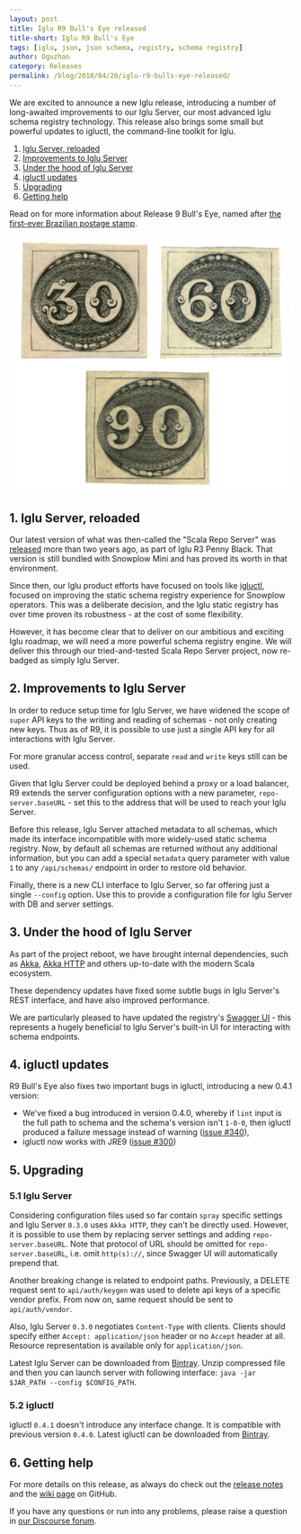 ```yaml
---
layout: post
title: Iglu R9 Bull's Eye released
title-short: Iglu R9 Bull's Eye
tags: [iglu, json, json schema, registry, schema registry]
author: Oguzhan
category: Releases
permalink: /blog/2018/04/20/iglu-r9-bulls-eye-released/
---
```


We are excited to announce a new Iglu release, introducing a number of long-awaited improvements to our Iglu Server, our most advanced Iglu schema registry technology. This release also brings some small but powerful updates to igluctl, the command-line toolkit for Iglu.

1. [Iglu Server, reloaded](#server-reload)
2. [Improvements to Iglu Server](#server-improvements)
3. [Under the hood of Iglu Server](#server-bumps)
4. [igluctl updates](#igluctl)
5. [Upgrading](#upgrading)
6. [Getting help](#help)

Read on for more information about Release 9 Bull's Eye, named after [the first-ever Brazilian postage stamp][bulls-eye].

![bulls-eye-img][bulls-eye-img]

<!--more-->

<h2 id="server-reload">1. Iglu Server, reloaded</h2>

Our latest version of what was then-called the "Scala Repo Server" was [released][r3-blog-post] more than two years ago, as part of Iglu R3 Penny Black. That version is still bundled with Snowplow Mini and has proved its worth in that environment.

Since then, our Iglu product efforts have focused on tools like [igluctl][igluctl], focused on improving the static schema registry experience for Snowplow operators. This was a deliberate decision, and the Iglu static registry has over time proven its robustness - at the cost of some flexibility.

However, it has become clear that to deliver on our ambitious and exciting Iglu roadmap, we will need a more powerful schema registry engine. We will deliver this through our tried-and-tested Scala Repo Server project, now re-badged as simply Iglu Server.

<h2 id="server-improvements">2. Improvements to Iglu Server</h2>

In order to reduce setup time for Iglu Server, we have widened the scope of `super` API keys to the writing and reading of schemas - not only creating new keys. Thus as of R9, it is possible to use just a single API key for all interactions with Iglu Server.

For more granular access control, separate `read` and `write` keys still can be used.

Given that Iglu Server could be deployed behind a proxy or a load balancer, R9 extends the server configuration options with a new parameter, `repo-server.baseURL` - set this to the address that will be used to reach your Iglu Server.

Before this release, Iglu Server attached metadata to all schemas, which made its interface incompatible with more widely-used static schema registry. Now, by default all schemas are returned without any additional information, but you can add a special `metadata` query parameter with value `1` to any `/api/schemas/` endpoint in order to restore old behavior.

Finally, there is a new CLI interface to Iglu Server, so far offering just a single `--config` option. Use this to provide a configuration file for Iglu Server with DB and server settings.

<h2 id="server-bumps">3. Under the hood of Iglu Server</h2>

As part of the project reboot, we have brought internal dependencies, such as [Akka][akka], [Akka HTTP][akka-http] and others up-to-date with the modern Scala ecosystem.

These dependency updates have fixed some subtle bugs in Iglu Server's REST interface, and have also improved performance.

We are particularly pleased to have updated the registry's [Swagger UI][swagger-ui] - this represents a hugely beneficial to Iglu Server's built-in UI for interacting with schema endpoints.

<h2 id="igluctl">4. igluctl updates</h2>

R9 Bull's Eye also fixes two important bugs in igluctl, introducing a new 0.4.1 version:

* We've fixed a bug introduced in version 0.4.0, whereby if `lint` input is the full path to schema and the schema's version isn't `1-0-0`, then igluctl produced a failure message instead of warning ([issue #340][issue-340]),
* igluctl now works with JRE9 ([issue #300][issue-300])

<h2 id="help">5. Upgrading</h2>

<h3 id="upgrade-iglu-server">5.1 Iglu Server</h3>

Considering configuration files used so far contain `spray` specific settings and Iglu Server `0.3.0` uses `Akka HTTP`, they can't be directly used. However, it is possible to use them by replacing server settings and adding `repo-server.baseURL`. Note that protocol of URL should be omitted for `repo-server.baseURL`, i.e. omit `http(s)://`, since Swagger UI will automatically prepend that.

Another breaking change is related to endpoint paths. Previously, a DELETE request sent to `api/auth/keygen` was used to delete api keys of a specific vendor prefix. From now on, same request should be sent to `api/auth/vendor`.

Also, Iglu Server `0.3.0` negotiates `Content-Type` with clients. Clients should specify either `Accept: application/json` header or no `Accept` header at all. Resource representation is available only for `application/json`.

Latest Iglu Server can be downloaded from [Bintray][iglu-server-download]. Unzip compressed file and then you can launch server with following interface: `java -jar $JAR_PATH --config $CONFIG_PATH`.

<h3 id="upgrade-igluctl">5.2 igluctl</h3>

igluctl `0.4.1` doesn't introduce any interface change. It is compatible with previous version `0.4.0`. Latest igluctl can be downloaded from [Bintray][igluctl-download].

<h2 id="help">6. Getting help</h2>

For more details on this release, as always do check out the [release notes][release-notes] and the [wiki page][iglu-server-wiki] on GitHub.

If you have any questions or run into any problems, please raise a question in [our Discourse forum][discourse].

[r3-blog-post]: https://snowplowanalytics.com/blog/2016/03/04/iglu-r3-penny-black-released/
[igluctl]: https://github.com/snowplow/iglu/wiki/Igluctl
[igluctl-download]: http://dl.bintray.com/snowplow/snowplow-generic/igluctl_0.4.1.zip

[swagger-ui]: https://swagger.io/swagger-ui/

[akka]: https://akka.io/
[akka-http]: https://doc.akka.io/docs/akka-http/current/

[release-notes]: https://github.com/snowplow/iglu/releases/tag/r9-bulls-eye
[discourse]: http://discourse.snowplowanalytics.com/
[iglu-server-wiki]: https://github.com/snowplow/iglu/wiki/Iglu-server-setup
[iglu-server-download]: http://dl.bintray.com/snowplow/snowplow-generic/iglu_server_0.3.0.zip

[bulls-eye]: https://en.wikipedia.org/wiki/Bull%27s_Eye_(postage_stamp)
[bulls-eye-img]: /assets/img/blog/2018/04/bulls_eye.jpg

[issue-300]: https://github.com/snowplow/iglu/issues/300
[issue-340]: https://github.com/snowplow/iglu/issues/340
